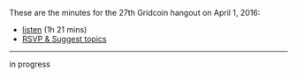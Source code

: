 These are the minutes for the 27th Gridcoin hangout on April 1, 2016:
* [listen](https://soundcloud.com/gridcoin-community-hangouts/027-01042017a) (1h 21 mins)
* [RSVP & Suggest topics](https://steemit.com/gridcoin/@cm-steem/gridcoin-community-hangout-027-01th-apr-2017-9pm-gmt-rsvp-and-suggest-topics)


***

in progress
